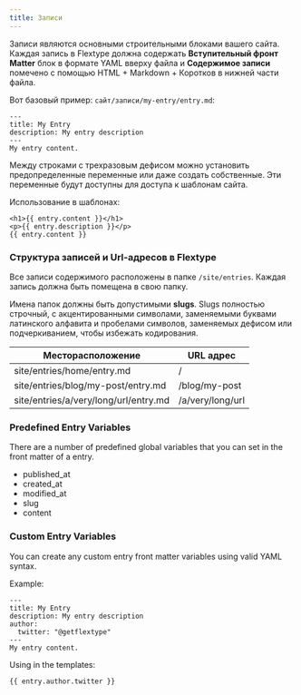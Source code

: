 ```yaml
---
title: Записи
---
```


Записи являются основными строительными блоками вашего сайта. Каждая запись в Flextype должна содержать **Вступительный фронт Matter** блок в формате YAML вверху файла и **Содержимое записи** помечено с помощью HTML + Markdown + Коротков в нижней части файла.

Вот базовый пример: `сайт/записи/my-entry/entry.md`:

    ---
    title: My Entry
    description: My entry description
    ---
    My entry content.
    

Между строками с трехразовым дефисом можно установить предопределенные переменные или даже создать собственные. Эти переменные будут доступны для доступа к шаблонам сайта.

Использование в шаблонах:

    <h1>{{ entry.content }}</h1>
    <p>{{ entry.description }}</p>
    {{ entry.content }}
    

### Структура записей и Url-адресов в Flextype

Все записи содержимого расположены в папке `/site/entries`. Каждая запись должна быть помещена в свою папку.

Имена папок должны быть допустимыми **slugs**. Slugs полностью строчный, с акцентированными символами, заменяемыми буквами латинского алфавита и пробелами символов, заменяемых дефисом или подчеркиванием, чтобы избежать кодирования.

| Месторасположение                     | URL адрес        |
| ------------------------------------- | ---------------- |
| site/entries/home/entry.md            | /                |
| site/entries/blog/my-post/entry.md    | /blog/my-post    |
| site/entries/a/very/long/url/entry.md | /a/very/long/url |


### Predefined Entry Variables

There are a number of predefined global variables that you can set in the front matter of a entry.

* published_at
* created_at
* modified_at
* slug
* content

### Custom Entry Variables

You can create any custom entry front matter variables using valid YAML syntax.

Example:

    ---
    title: My Entry
    description: My entry description
    author:
      twitter: "@getflextype"
    ---
    My entry content.
    

Using in the templates:

    {{ entry.author.twitter }}